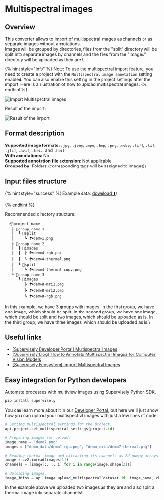 # Multispectral images

## Overview

This converter allows to import of multispectral images as channels or as separate images without annotations.\
Images will be grouped by directories, files from the "split" directory will be split into separate images by channels and the files from the "images" directory will be uploaded as they are.\


{% hint style="info" %}
Note: To use the multispectral import feature, you need to create a project with the `Multispectral image annotation` setting enabled. You can also enable this setting in the project settings after the import. Here is a illustration of how to upload multispectral images:
{% endhint %}

![Import Multispectral images](https://github.com/supervisely-ecosystem/import-wizard-docs/assets/79905215/5571a96b-9c2f-42cd-abed-904acec3d625)

Result of the import:

![Result of the import](images/multispectral\_res.png)

## Format description

**Supported image formats:** `.jpg`, `.jpeg`, `.mpo`, `.bmp`, `.png`, `.webp`, `.tiff`, `.tif`, `.jfif`, `.avif`, `.heic`, and `.heif`\
**With annotations:** No\
**Supported annotation file extension:** Not applicable\
**Grouped by:** Folders (corresponding tags will be assigned to images)\


## Input files structure

{% hint style="success" %}
Example data: [download ⬇️](https://github.com/supervisely-ecosystem/import-multispectral-images/files/13487269/demo\_data.zip)\

{% endhint %}

Recommended directory structure:

```
  📦project_name
   ┣ 📂group_name_1
   ┃  ┗ 📂split
   ┃     ┗ 🏞️demo1.png
   ┣ 📂group_name_2
   ┃  ┣ 📂images
   ┃  ┃  ┣ 🏞️demo4-rgb.png
   ┃  ┃  ┗ 🏞️demo4-thermal.png
   ┃  ┗ 📂split
   ┃     ┗ 🏞️demo4-thermal copy.png
   ┗ 📂group_name_3
      ┗ 📂images
         ┣ 🏞️demo8-mri1.png
         ┣ 🏞️demo8-mri2.png
         ┗ 🏞️demo8-rgb.png
```

In this example, we have 3 groups with images. In the first group, we have one image, which should be split. In the second group, we have one image, which should be split and two images, which should be uploaded as is. In the third group, we have three images, which should be uploaded as is.\


## Useful links

* [\[Supervisely Developer Portal\] Multispectral Images](https://developer.supervisely.com/getting-started/python-sdk-tutorials/images/multispectral-images)
* [\[Supervisely Blog\] How to Annotate Multispectral Images for Computer Vision Models](https://supervisely.com/blog/labeling-multispectral-images/)
* [\[Supervisely Ecosystem\] Import Multispectral Images](https://ecosystem.supervisely.com/apps/import-multispectral-images)

## Easy integration for Python developers

Automate processes with multiview images using Supervisely Python SDK.

```bash
pip install supervisely
```

You can learn more about it in our [Developer Portal](https://developer.supervisely.com/getting-started/python-sdk-tutorials/images/multispectral-images), but here we'll just show how you can upload your multispectral images with just a few lines of code.

```python
# Setting multispectral settings for the project.
api.project.set_multispectral_settings(project.id)

# Preparing images for upload.
image_name = "demo7.png"
images = ["demo_data/demo7-rgb.png", "demo_data/demo7-thermal.png"]

# Reading thermal image and extracting its channels as 2d numpy arrays.
image = cv2.imread(images[1])
channels = [image[:, :, i] for i in range(image.shape[2])]

# Uploading images.
image_infos = api.image.upload_multispectral(dataset.id, image_name, channels, images)
```

In the example above we uploaded two images as they are and also split a thermal image into separate channels\
